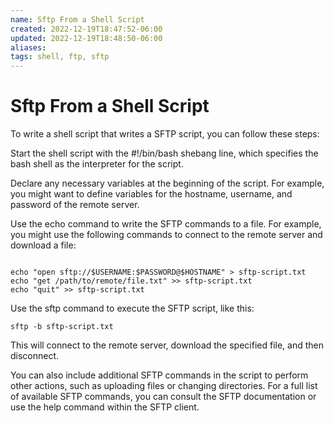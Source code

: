 ```yaml
---
name: Sftp From a Shell Script
created: 2022-12-19T18:47:52-06:00
updated: 2022-12-19T18:48:50-06:00
aliases: 
tags: shell, ftp, sftp
---
```

# Sftp From a Shell Script

To write a shell script that writes a SFTP script, you can follow these steps:

Start the shell script with the #!/bin/bash shebang line, which specifies the bash shell as the interpreter for the script.

Declare any necessary variables at the beginning of the script. For example, you might want to define variables for the hostname, username, and password of the remote server.

Use the echo command to write the SFTP commands to a file. For example, you might use the following commands to connect to the remote server and download a file:

```shell

echo "open sftp://$USERNAME:$PASSWORD@$HOSTNAME" > sftp-script.txt
echo "get /path/to/remote/file.txt" >> sftp-script.txt
echo "quit" >> sftp-script.txt
```

Use the sftp command to execute the SFTP script, like this:

```shell
sftp -b sftp-script.txt
```

This will connect to the remote server, download the specified file, and then disconnect.

You can also include additional SFTP commands in the script to perform other actions, such as uploading files or changing directories. For a full list of available SFTP commands, you can consult the SFTP documentation or use the help command within the SFTP client.
